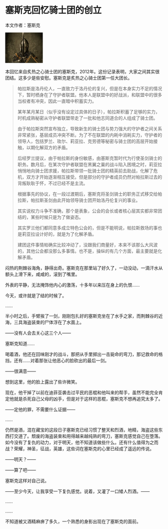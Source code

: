 # 塞斯克回忆骑士团的创立

本文作者：塞斯克

![塞斯克](../.gitbook/assets/塞斯克.jpg)

本回忆来自炙热之心骑士团的塞斯克，2012年。这份记录表明，大家之间其实很团结。这多少是些安慰。塞斯克是炙热之心骑士团第一任大团长。

> 帕拉斯是洛丹伦人，一直致力于洛丹伦的复兴，但是在本身实力不足的情况下，暂时栖身在了守护者联盟。他本人是联盟中的好战派，和联盟中的很多当权者有冲突，因此一直暗中积蓄实力。
>
> 某年某月某日（似乎没有设定过具体的日子），帕拉斯积蓄了足够的实力，时机成熟秘密从守护者联盟带走了一批和他志同道合的人组成了骑士团。
>
> 由于帕拉斯突然宣布独立，导致新生的骑士团与势力强大的守护者之间关系非常紧张，基层成员冲突不断。为了不在联盟的内耗中消耗实力，守护者的领导人，包括罗兰、玫尔、莉亚拉、克劳德等秘密与骑士团的高层开始接触，以期化解双方的矛盾。
>
> 后经罗兰提议，由于帕拉斯的身份敏感，由塞斯克暂时代为行使圣剑骑士的职务。数月后，在某次守护者联盟在黑翼之巢的战斗陷入困境之时，莉亚拉悄悄地向骑士团求援，帕拉斯带领一批骑士团的精英前去助战，化解了危机，双方才开始逐渐相互接受。但是部分的守护者成员仍然对帕拉斯过去的背叛耿耿于怀，不过已经不是主流。
>
> 根据事先的协议，在一段过渡期后，塞斯克将圣剑骑士的职务正式移交给帕拉斯，帕拉斯圣剑由此开始领导骑士团开始洛丹伦复兴的事业。
>
> 其实说权力斗争不准确，那个是表象，公会的会长或者核心层其实都非常团结的，某些时候只是为了做姿态。
>
> 其实罗兰他们都同意多成立特色公会的，但是不能明说，帕拉斯救场的事也是莉亚拉设计好的，就是为了化解矛盾。
>
> 建团这件事情帕确实比较冲动了，没跟我们商量好，本来不该那么大风波的，其他公会都没那么多事情。也不是，操纵的有几个方面，最主要就是化解矛盾。

闷热的荆棘谷海角，静得出奇。塞斯克在那里站了好久了，一动没动，一滴汗水从额头上滑下来，咸咸的，滚到了嘴里。

外表的平静，无法掩饰他内心的激荡，十多年以来压在身上的仇恨……

今天，或许就是了结的时候了。

……

半小时之后，手臂挨了一剑，刚刚包扎好的塞斯克坐在了水手之家，而荆棘谷的近海，三具海盗装束的尸体浮在了水面上。

——没有人会去关心这三个人——

塞斯克知道……

喝着酒，他还在回味刚才的战斗，那把从手里掷出一击毙命的弯刀，那记救命的格挡，还有……对着那张让他恶心的脸砍出的最后一剑。

——很满意——

想到这里，他的脸上露出了些许微笑。

现在，他干掉了以前在迪菲亚袭击过平民的恶棍和他叫来的帮手，虽然不能完全肯定他就是杀死自己父母的凶手，但是对于这样的恶棍，塞斯克不想再追究太多了。

——定他的罪，不需要什么证据——

……

仍然是酒，混在藏宝的这段日子塞斯克已经习惯了整天和烈酒，地精，海盗这些东西打交道了。颓废的海盗装束和用得越来越纯熟的弯刀，塞斯克感觉自己在堕落。如今没有了复仇的动力，对于明天，他不知道该做些什么。还有什么值得为之而战？荣耀，神圣，征战，英雄，这些词在塞斯克的心里已经成了遥远的传说。

——明天？——

——算了吧——

塞斯克这样对自己说。

——至少今天，让我享受一下复仇感觉。说着，又灌了一口矮人烈酒。——

……

……

不知道被又酒精麻痹了多久，一个熟悉的身影出现在了塞斯克的面前。
